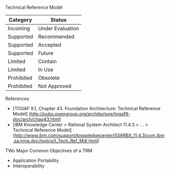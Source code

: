 
Technical Reference Model

Category | Status 
---|---
Incoming | Under Evaluation
Supported | Recommended     
Supported | Accepted  
Supported | Future   
Limited | Contain  
Limited | In Use  
Prohibited | Obsolete  
Prohibited | Not Approved  

References
* [TOGAF 9.1, Chapter 43. Foundation Archtiecture: Technical Reference Model] (http://pubs.opengroup.org/architecture/togaf9-doc/arch/chap43.html)
* [IBM Knowledge Center > Rational System Architect 11.4.3 > ... > Technical Reference Model] (http://www.ibm.com/support/knowledgecenter/SS6RBX_11.4.3/com.ibm.sa.irma.doc/topics/t_Tech_Ref_Mdl.html)

TWo Major Common Objectives of a TRM
* Application Portability
* Interoperability


